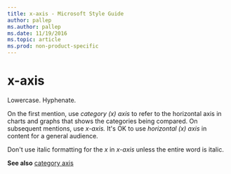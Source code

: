 ```yaml
---
title: x-axis - Microsoft Style Guide
author: pallep
ms.author: pallep
ms.date: 11/19/2016
ms.topic: article
ms.prod: non-product-specific
---
```


# x-axis

Lowercase. Hyphenate. 

On the first mention, use *category (x) axis* to refer to the horizontal axis in charts and graphs that shows the categories being compared. On subsequent mentions, use *x-axis.* It's OK to use *horizontal (x) axis* in content for a general audience. 

Don't use italic formatting for the *x* in *x-axis* unless the entire word is italic.

**See also** [](/style-guide/a-z-word-list-term-collections/v/value-axis)[category axis](/style-guide/a-z-word-list-term-collections/c/category-axis)
